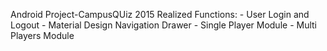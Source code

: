 Android Project-CampusQUiz 2015
Realized Functions:
      - User Login and Logout
      - Material Design Navigation Drawer
      - Single Player Module
      - Multi Players Module

